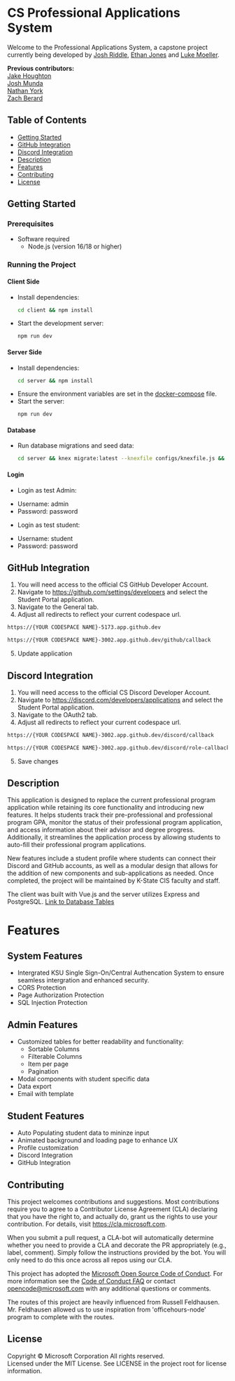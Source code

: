 # CS Professional Applications System
Welcome to the Professional Applications System, a capstone project currently being developed by [Josh Riddle](https://github.com/jriddle11), [Ethan Jones](https://github.com/Kalithar) and [Luke Moeller](https://github.com/LukeCMoeller).  
  
**Previous contributors:**  
[Jake Houghton](https://github.com/J-Houghton)  
[Josh Munda](https://github.com/josh-munda)  
[Nathan York](https://github.com/nafemage)  
[Zach Berard](https://github.com/zmberard)  

## Table of Contents

* [Getting Started](#getting-started)
* [GitHub Integration](#github-integration)
* [Discord Integration](#discord-integration)
* [Description](#description)
* [Features](#features)
* [Contributing](#contributing)
* [License](#license)

## Getting Started

### **Prerequisites** 
* Software required
    * Node.js (version 16/18 or higher)

### **Running the Project**  

#### **Client Side**  
- Install dependencies:  
  ```sh
  cd client && npm install
  ```
- Start the development server:  
  ```sh
  npm run dev
  ```

#### **Server Side**  
- Install dependencies:  
  ```sh
  cd server && npm install
  ```
- Ensure the environment variables are set in the [docker-compose](.devcontainer/docker-compose.yaml) file.
- Start the server:  
  ```sh
  npm run dev
  ```

#### **Database**  
- Run database migrations and seed data:  
  ```sh
  cd server && knex migrate:latest --knexfile configs/knexfile.js && knex seed:run --knexfile configs/knexfile.js
  ```

#### **Login**
- Login as test Admin:  
+ Username: admin  
+ Password: password  
- Login as test student:  
+ Username: student  
+ Password: password  

## GitHub Integration 
1. You will need access to the official CS GitHub Developer Account.
2. Navigate to https://github.com/settings/developers and select the Student Portal application.
3. Navigate to the General tab.
4. Adjust all redirects to reflect your current codespace url.
  ```sh
  https://{YOUR CODESPACE NAME}-5173.app.github.dev
  ```
  ```sh
  https://{YOUR CODESPACE NAME}-3002.app.github.dev/github/callback
  ```
5. Update application


## Discord Integration
1. You will need access to the official CS Discord Developer Account.
2. Navigate to https://discord.com/developers/applications and select the Student Portal application.
3. Navigate to the OAuth2 tab.
4. Adjust all redirects to reflect your current codespace url.
  ```sh
  https://{YOUR CODESPACE NAME}-3002.app.github.dev/discord/callback
  ```
  ```sh
  https://{YOUR CODESPACE NAME}-3002.app.github.dev/discord/role-callback
  ```
5. Save changes

## Description
 This application is designed to replace the current professional program application while retaining its core functionality and introducing new features. It helps students track their pre-professional and professional program GPA, monitor the status of their professional program application, and access information about their advisor and degree progress. Additionally, it streamlines the application process by allowing students to auto-fill their professional program applications.

 New features include a student profile where students can connect their Discord and GitHub accounts, as well as a modular design that allows for the addition of new components and sub-applications as needed. Once completed, the project will be maintained by K-State CIS faculty and staff.

 The client was built with Vue.js and the server utilizes Express and PostgreSQL. [Link to Database Tables](docs/diagrams/Database_Schema.pdf)
 
# Features
## System Features
  - Intergrated KSU Single Sign-On/Central Authencation System to ensure seamless intergration and enhanced security.  
 - CORS Protection
 - Page Authorization Protection 
 - SQL Injection Protection 

## Admin Features
  - Customized tables for better readability and functionality: 
    - Sortable Columns
    - Filterable Columns
    - Item per page
    - Pagination
  - Modal components with student specific data  
  - Data export
  - Email with template


## Student Features 
  - Auto Populating student data to mininze input
  - Animated background and loading page to enhance UX 
  - Profile customization
  - Discord Integration
  - GitHub Integration

## Contributing

This project welcomes contributions and suggestions.  Most contributions require you to agree to a
Contributor License Agreement (CLA) declaring that you have the right to, and actually do, grant us
the rights to use your contribution. For details, visit https://cla.microsoft.com.

When you submit a pull request, a CLA-bot will automatically determine whether you need to provide
a CLA and decorate the PR appropriately (e.g., label, comment). Simply follow the instructions
provided by the bot. You will only need to do this once across all repos using our CLA.

This project has adopted the [Microsoft Open Source Code of Conduct](https://opensource.microsoft.com/codeofconduct/).
For more information see the [Code of Conduct FAQ](https://opensource.microsoft.com/codeofconduct/faq/) or
contact [opencode@microsoft.com](mailto:opencode@microsoft.com) with any additional questions or comments.

The routes of this project are heavily influenced from Russell Feldhausen. Mr. Feldhausen allowed us to use inspiration from 'officehours-node' program to complete with the routes.

## License

Copyright © Microsoft Corporation All rights reserved.<br />
Licensed under the MIT License. See LICENSE in the project root for license information.
